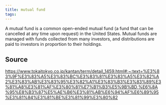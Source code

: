 ```yaml
---
title: mutual fund
tags: 
---
```


A mutual fund is a common open-ended mutual fund (a fund that can be cancelled at any time upon request) in the United States. Mutual funds are managed with funds collected from many investors, and distributions are paid to investors in proportion to their holdings.

## Source
https://www.tokaitokyo.co.jp/kantan/term/detail_1459.html#:~:text=%E3%83%9F%E3%83%A5%E3%83%BC%E3%83%81%E3%83%A5%E3%82%A2%E3%83%AB%E3%83%95%E3%82%A1%E3%83%B3%E3%83%89%E3%81%A8%E3%81%AF%E3%80%81%E7%B1%B3%E5%9B%BD,%E6%8A%95%E8%B3%87%E5%AE%B6%E3%81%AB%E6%94%AF%E6%89%95%E3%81%84%E3%81%BE%E3%81%99%E3%80%82